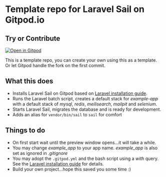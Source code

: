 # Template repo for Laravel Sail on Gitpod.io

## Try or Contribute

[![Open in Gitpod](https://gitpod.io/button/open-in-gitpod.svg)](https://gitpod.io#https://github.com/Eetezadi/Gitpod-Laravel-Sail)

This is a template repo, you can create your own using this as a template. Or let Gitpod handle the fork on the first commit.

## What this does

* Installs Laravel Sail on Gitpod based on [Laravel installation guide](https://laravel.com/docs/11.x/installation#sail-on-linux).
* Runs the Laravel batch script, creates a default stack for *example-app* with a default stack of *mysql*, *redis*, *meilisearch*, *mailpit* and *selenium*.
* Starts Laravel Sail, migrates the database and is ready for development.
* Adds an alias for `vendor/bin/sail` to `sail` for comfort

## Things to do
* On first start wait until the preview window opens...it will take a while.
* You may change *example_app* to your app name. *example_app* is also set as ignored in *.gitignore*
* You may adopt the `.gitpod.yml` and the bash script using a *with* query. See the [Laravel installation guide](https://laravel.com/docs/11.x/installation#sail-on-linux) for details.
* Build your own project...hope this saved you some time :)

